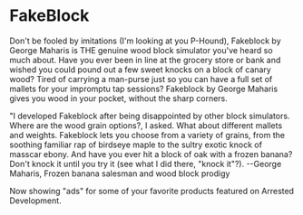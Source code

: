 # FakeBlock

Don't be fooled by imitations (I'm looking at you P-Hound), Fakeblock by George Maharis is THE genuine wood block simulator you've heard so much about. 
Have you ever been in line at the grocery store or bank and wished you could pound out a few sweet knocks on a block of canary wood? Tired of carrying a man-purse just so you can have a full set of mallets for your impromptu tap sessions? Fakeblock by George Maharis gives you wood in your pocket, without the sharp corners.

"I developed Fakeblock after being disappointed by other block simulators. Where are the wood grain options?, I asked. What about different mallets and weights. Fakeblock lets you choose from a variety of grains, from the soothing familiar rap of birdseye maple to the sultry exotic knock of masscar ebony. And have you ever hit a block of oak with a frozen banana? Don't knock it until you try it (see what I did there, "knock it"?). 
--George Maharis, Frozen banana salesman and wood block prodigy

Now showing "ads" for some of your favorite products featured on Arrested Development.

